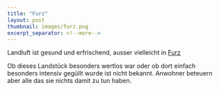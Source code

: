 ```yaml
---
title: "Furz"
layout: post
thumbnail: images/furz.png
excerpt_separator: <!--more-->
---
```


Landluft ist gesund und erfrischend, ausser vielleicht in [Furz](https://s.geo.admin.ch/9d74e34f98)

Ob dieses Landstück besonders wertlos war oder ob dort einfach besonders intensiv gegüllt wurde ist nicht bekannt. Anwohner beteuern aber alle das sie nichts damit zu tun haben. 
<!--more-->